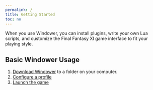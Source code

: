 ```yaml
---
permalink: /
title: Getting Started
toc: no
---
```


When you use Windower, you can install plugins, write your own Lua scripts, and customize the Final Fantasy XI game interface to fit your playing style.

## Basic Windower Usage

1. [Download Windower](http://update.windower.net/live/Windower.exe) to a folder on your computer.
1. [Configure a profile](profiles/#configure-a-profile)
1. [Launch the game](profiles/#launch-using-a-profile)
